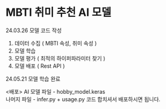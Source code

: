 # MBTI 취미 추천 AI 모델
24.03.26 모델 코드 작성

1. 데이터 수집 ( MBTI 속성, 취미 속성 )
2. 모델 학습
3. 모델 평가 ( 최적의 하이퍼파라미터 찾기 )
4. 모델 배포 ( Rest API )

24.05.21 모델 학습 완료

<배포>
AI 모델 파일 - hobby_model.keras </br>
나머지 파일 - infer.py + usage.py 코드 합치셔서 배포하시면 됩니다.
